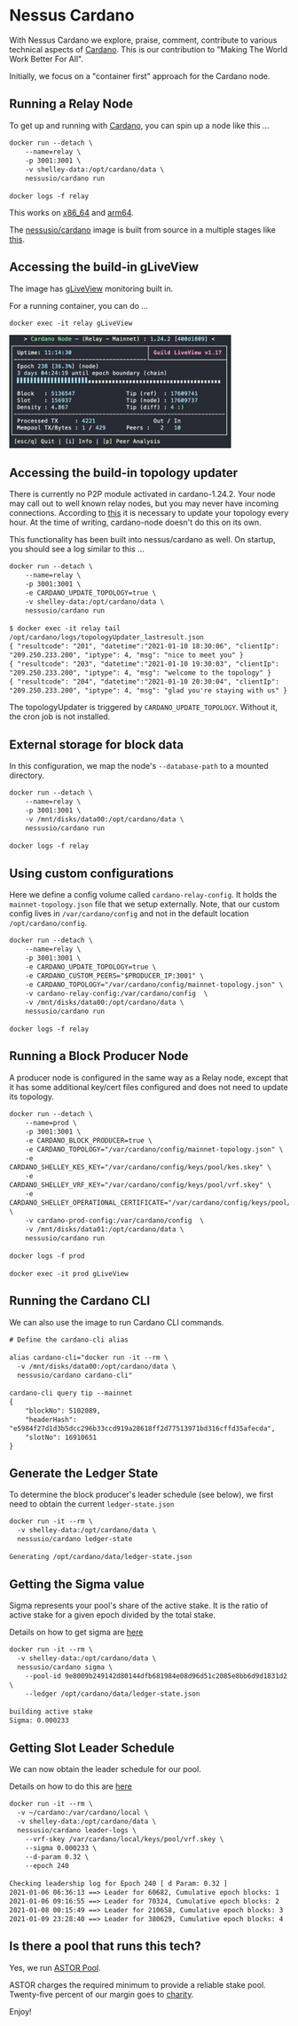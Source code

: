 
# Nessus Cardano 

With Nessus Cardano we explore, praise, comment, contribute to various technical aspects of [Cardano](https://cardano.org). 
This is our contribution to "Making The World Work Better For All".

Initially, we focus on a "container first" approach for the Cardano node.

## Running a Relay Node

To get up and running with [Cardano](https://cardano.org), you can spin up a node like this ...

```
docker run --detach \
    --name=relay \
    -p 3001:3001 \
    -v shelley-data:/opt/cardano/data \
    nessusio/cardano run

docker logs -f relay
```

This works on [x86_64](https://hub.docker.com/r/nessusio/cardano/tags?name=amd64) and [arm64](https://hub.docker.com/r/nessusio/cardano/tags?name=arm64).

The [nessusio/cardano](https://hub.docker.com/r/nessusio/cardano) image is built from source in a multiple stages like [this](node/docker/Dockerfile).

## Accessing the build-in gLiveView

The image has [gLiveView](https://github.com/cardano-community/guild-operators/blob/alpha/scripts/cnode-helper-scripts/gLiveView.sh) monitoring built in.

For a running container, you can do ...

```
docker exec -it relay gLiveView
```

<img src="node/docs/img/relay-glview.png" width="400">

## Accessing the build-in topology updater

There is currently no P2P module activated in cardano-1.24.2. Your node may call out to well known relay nodes, but you may never have incoming connections.
According to [this](https://github.com/cardano-community/guild-operators/blob/alpha/docs/Scripts/topologyupdater.md) it is necessary to update your topology 
every hour. At the time of writing, cardano-node doesn't do this on its own.

This functionality has been built into nessus/cardano as well. On startup, you should see a log similar to this ...

```
docker run --detach \
    --name=relay \
    -p 3001:3001 \
    -e CARDANO_UPDATE_TOPOLOGY=true \
    -v shelley-data:/opt/cardano/data \
    nessusio/cardano run

$ docker exec -it relay tail /opt/cardano/logs/topologyUpdater_lastresult.json
{ "resultcode": "201", "datetime":"2021-01-10 18:30:06", "clientIp": "209.250.233.200", "iptype": 4, "msg": "nice to meet you" }
{ "resultcode": "203", "datetime":"2021-01-10 19:30:03", "clientIp": "209.250.233.200", "iptype": 4, "msg": "welcome to the topology" }
{ "resultcode": "204", "datetime":"2021-01-10 20:30:04", "clientIp": "209.250.233.200", "iptype": 4, "msg": "glad you're staying with us" }
```

The topologyUpdater is triggered by `CARDANO_UPDATE_TOPOLOGY`. Without it, the cron job is not installed.

## External storage for block data

In this configuration, we map the node's `--database-path` to a mounted directory.

```
docker run --detach \
    --name=relay \
    -p 3001:3001 \
    -v /mnt/disks/data00:/opt/cardano/data \
    nessusio/cardano run

docker logs -f relay
```

## Using custom configurations

Here we define a config volume called `cardano-relay-config`. It holds the `mainnet-topology.json` file that we setup externally.
Note, that our custom config lives in `/var/cardano/config` and not in the default location `/opt/cardano/config`.

```
docker run --detach \
    --name=relay \
    -p 3001:3001 \
    -e CARDANO_UPDATE_TOPOLOGY=true \
    -e CARDANO_CUSTOM_PEERS="$PRODUCER_IP:3001" \
    -e CARDANO_TOPOLOGY="/var/cardano/config/mainnet-topology.json" \
    -v cardano-relay-config:/var/cardano/config  \
    -v /mnt/disks/data00:/opt/cardano/data \
    nessusio/cardano run

docker logs -f relay
```

## Running a Block Producer Node

A producer node is configured in the same way as a Relay node, except that it has some additional key/cert files configured and does not need to update its topology.

```
docker run --detach \
    --name=prod \
    -p 3001:3001 \
    -e CARDANO_BLOCK_PRODUCER=true \
    -e CARDANO_TOPOLOGY="/var/cardano/config/mainnet-topology.json" \
    -e CARDANO_SHELLEY_KES_KEY="/var/cardano/config/keys/pool/kes.skey" \
    -e CARDANO_SHELLEY_VRF_KEY="/var/cardano/config/keys/pool/vrf.skey" \
    -e CARDANO_SHELLEY_OPERATIONAL_CERTIFICATE="/var/cardano/config/keys/pool/node.cert" \
    -v cardano-prod-config:/var/cardano/config  \
    -v /mnt/disks/data01:/opt/cardano/data \
    nessusio/cardano run

docker logs -f prod

docker exec -it prod gLiveView
```

## Running the Cardano CLI

We can also use the image to run Cardano CLI commands.

```
# Define the cardano-cli alias

alias cardano-cli="docker run -it --rm \
  -v /mnt/disks/data00:/opt/cardano/data \
  nessusio/cardano cardano-cli"

cardano-cli query tip --mainnet
{
    "blockNo": 5102089,
    "headerHash": "e5984f27d1d3b5dcc296b33ccd919a28618ff2d77513971bd316cffd35afecda",
    "slotNo": 16910651
}
```

## Generate the Ledger State

To determine the block producer's leader schedule (see below), we first need to obtain the current `ledger-state.json`

```
docker run -it --rm \
  -v shelley-data:/opt/cardano/data \
  nessusio/cardano ledger-state

Generating /opt/cardano/data/ledger-state.json
```

## Getting the Sigma value

Sigma represents your pool's share of the active stake. 
It is the ratio of active stake for a given epoch divided by the total stake.

Details on how to get sigma are [here](https://github.com/papacarp/pooltool.io/tree/master/leaderLogs#getsigmapy-details)

```
docker run -it --rm \
  -v shelley-data:/opt/cardano/data \
  nessusio/cardano sigma \
    --pool-id 9e8009b249142d80144dfb681984e08d96d51c2085e8bb6d9d1831d2 \
    --ledger /opt/cardano/data/ledger-state.json

building active stake
Sigma: 0.000233
```

## Getting Slot Leader Schedule

We can now obtain the leader schedule for our pool.

Details on how to do this are [here](https://github.com/papacarp/pooltool.io/tree/master/leaderLogs#leaderlogspy-details)

```
docker run -it --rm \
  -v ~/cardano:/var/cardano/local \
  -v shelley-data:/opt/cardano/data \
  nessusio/cardano leader-logs \
    --vrf-skey /var/cardano/local/keys/pool/vrf.skey \
    --sigma 0.000233 \
    --d-param 0.32 \
    --epoch 240

Checking leadership log for Epoch 240 [ d Param: 0.32 ]
2021-01-06 06:36:13 ==> Leader for 60682, Cumulative epoch blocks: 1
2021-01-06 09:16:55 ==> Leader for 70324, Cumulative epoch blocks: 2
2021-01-08 00:15:49 ==> Leader for 210658, Cumulative epoch blocks: 3
2021-01-09 23:28:40 ==> Leader for 380629, Cumulative epoch blocks: 4
```

## Is there a pool that runs this tech?

Yes, we run [ASTOR Pool](http://astorpool.net). 

ASTOR charges the required minimum to provide a reliable stake pool.
Twenty-five percent of our margin goes to [charity](https://plant-for-the-planet.org).


Enjoy!
